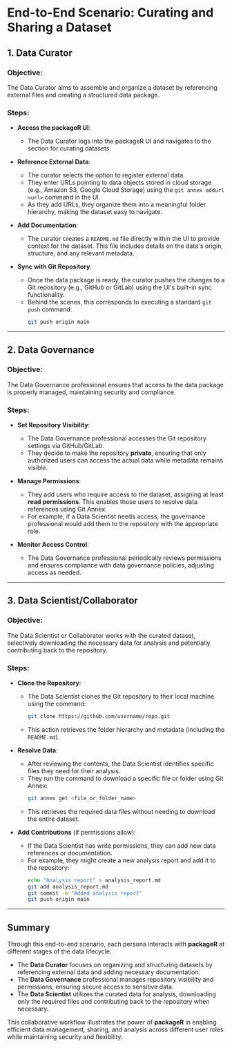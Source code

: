 # End-to-End Scenario: Curating and Sharing a Dataset

## 1. Data Curator

### Objective:
The Data Curator aims to assemble and organize a dataset by referencing external files and creating a structured data package.

### Steps:

- **Access the packageR UI**:
  - The Data Curator logs into the packageR UI and navigates to the section for curating datasets.

- **Reference External Data**:
  - The curator selects the option to register external data. 
  - They enter URLs pointing to data objects stored in cloud storage (e.g., Amazon S3, Google Cloud Storage) using the `git annex addurl <url>` command in the UI.
  - As they add URLs, they organize them into a meaningful folder hierarchy, making the dataset easy to navigate.

- **Add Documentation**:
  - The curator creates a `README.md` file directly within the UI to provide context for the dataset. This file includes details on the data's origin, structure, and any relevant metadata.
  
- **Sync with Git Repository**:
  - Once the data package is ready, the curator pushes the changes to a Git repository (e.g., GitHub or GitLab) using the UI's built-in sync functionality. 
  - Behind the scenes, this corresponds to executing a standard `git push` command:
    ```bash
    git push origin main
    ```

---

## 2. Data Governance

### Objective:
The Data Governance professional ensures that access to the data package is properly managed, maintaining security and compliance.

### Steps:

- **Set Repository Visibility**:
  - The Data Governance professional accesses the Git repository settings via GitHub/GitLab.
  - They decide to make the repository **private**, ensuring that only authorized users can access the actual data while metadata remains visible.

- **Manage Permissions**:
  - They add users who require access to the dataset, assigning at least **read permissions**. This enables those users to resolve data references using Git Annex.
  - For example, if a Data Scientist needs access, the governance professional would add them to the repository with the appropriate role.

- **Monitor Access Control**:
  - The Data Governance professional periodically reviews permissions and ensures compliance with data governance policies, adjusting access as needed.

---

## 3. Data Scientist/Collaborator

### Objective:
The Data Scientist or Collaborator works with the curated dataset, selectively downloading the necessary data for analysis and potentially contributing back to the repository.

### Steps:

- **Clone the Repository**:
  - The Data Scientist clones the Git repository to their local machine using the command:
    ```bash
    git clone https://github.com/username/repo.git
    ```
  - This action retrieves the folder hierarchy and metadata (including the `README.md`).

- **Resolve Data**:
  - After reviewing the contents, the Data Scientist identifies specific files they need for their analysis.
  - They run the command to download a specific file or folder using Git Annex:
    ```bash
    git annex get <file_or_folder_name>
    ```
  - This retrieves the required data files without needing to download the entire dataset.

- **Add Contributions** (if permissions allow):
  - If the Data Scientist has write permissions, they can add new data references or documentation.
  - For example, they might create a new analysis report and add it to the repository:
    ```bash
    echo "Analysis report" > analysis_report.md
    git add analysis_report.md
    git commit -m "Added analysis report"
    git push origin main
    ```

---

## Summary

Through this end-to-end scenario, each persona interacts with **packageR** at different stages of the data lifecycle:

- The **Data Curator** focuses on organizing and structuring datasets by referencing external data and adding necessary documentation.
- The **Data Governance** professional manages repository visibility and permissions, ensuring secure access to sensitive data.
- The **Data Scientist** utilizes the curated data for analysis, downloading only the required files and contributing back to the repository when necessary.

This collaborative workflow illustrates the power of **packageR** in enabling efficient data management, sharing, and analysis across different user roles while maintaining security and flexibility.
